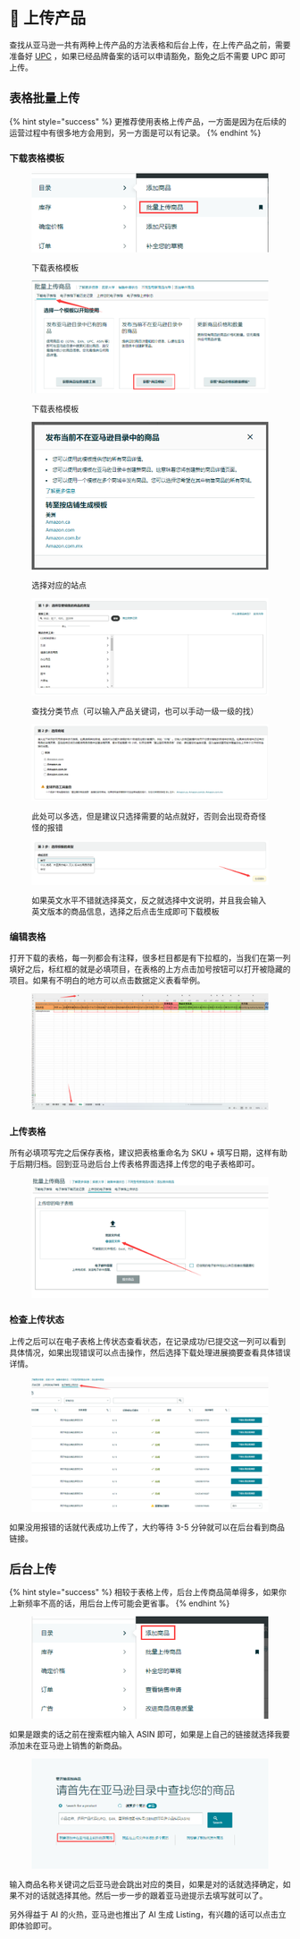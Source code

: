 # 🚀 上传产品

查找从亚马逊一共有两种上传产品的方法表格和后台上传，在上传产品之前，需要准备好 [UPC](https://www.baidu.com/s?wd=%E4%BA%9A%E9%A9%AC%E9%80%8AUPC\&rsv\_spt=1\&rsv\_iqid=0x98e67dc1006dfffa\&issp=1\&f=8\&rsv\_bp=1\&rsv\_idx=2\&ie=utf-8\&rqlang=cn\&tn=28114124\_1\_dg\&rsv\_enter=1\&rsv\_dl=tb\&rsv\_btype=t\&inputT=2453\&rsv\_t=73e90%2FKSkd7zrxyDMlyzZ2NLNJBuXnVlt8HSxAoDAQNBeV67TwMGRI7eldwwb88ZAIzzXQ\&rsv\_sug3=10\&rsv\_sug1=7\&rsv\_sug7=100\&oq=UP%2526lt%253B\&rsv\_pq=b437b2c2006bf0d0\&rsv\_sug2=0\&rsv\_sug4=3235) ，如果已经品牌备案的话可以申请豁免，豁免之后不需要 UPC 即可上传。

## 表格批量上传

{% hint style="success" %}
更推荐使用表格上传产品，一方面是因为在后续的运营过程中有很多地方会用到，另一方面是可以有记录。
{% endhint %}

### 下载表格模板

<figure><img src="../.gitbook/assets/image (15).png" alt=""><figcaption><p>下载表格模板</p></figcaption></figure>

<figure><img src="../.gitbook/assets/image (17).png" alt=""><figcaption><p>下载表格模板</p></figcaption></figure>

<figure><img src="../.gitbook/assets/image (18).png" alt=""><figcaption><p>选择对应的站点</p></figcaption></figure>

<figure><img src="../.gitbook/assets/image (19).png" alt=""><figcaption><p>查找分类节点（可以输入产品关键词，也可以手动一级一级的找）</p></figcaption></figure>

<figure><img src="../.gitbook/assets/image (20).png" alt=""><figcaption><p>此处可以多选，但是建议只选择需要的站点就好，否则会出现奇奇怪怪的报错</p></figcaption></figure>

<figure><img src="../.gitbook/assets/image (21).png" alt=""><figcaption><p>如果英文水平不错就选择英文，反之就选择中文说明，并且我会输入英文版本的商品信息，选择之后点击生成即可下载模板</p></figcaption></figure>

### 编辑表格

打开下载的表格，每一列都会有注释，很多栏目都是有下拉框的，当我们在第一列填好之后，标红框的就是必填项目，在表格的上方点击加号按钮可以打开被隐藏的项目。如果有不明白的地方可以点击数据定义表看举例。

<figure><img src="../.gitbook/assets/image (22).png" alt=""><figcaption></figcaption></figure>

### 上传表格

所有必填项写完之后保存表格，建议把表格重命名为 SKU + 填写日期，这样有助于后期归档。回到亚马逊后台上传表格界面选择上传您的电子表格即可。

<figure><img src="../.gitbook/assets/image (23).png" alt=""><figcaption></figcaption></figure>

### 检查上传状态

上传之后可以在电子表格上传状态查看状态，在记录成功/已提交这一列可以看到具体情况，如果出现错误可以点击操作，然后选择下载处理进展摘要查看具体错误详情。

<figure><img src="../.gitbook/assets/image (24).png" alt=""><figcaption></figcaption></figure>

如果没用报错的话就代表成功上传了，大约等待 3-5 分钟就可以在后台看到商品链接。

## 后台上传

{% hint style="success" %}
相较于表格上传，后台上传商品简单得多，如果你上新频率不高的话，用后台上传可能会更省事。
{% endhint %}

<figure><img src="../.gitbook/assets/image (25).png" alt=""><figcaption></figcaption></figure>

如果是跟卖的话之前在搜索框内输入 ASIN 即可，如果是上自己的链接就选择我要添加未在亚马逊上销售的新商品。

<figure><img src="../.gitbook/assets/image (27).png" alt=""><figcaption></figcaption></figure>

输入商品名称关键词之后亚马逊会跳出对应的类目，如果是对的话就选择确定，如果不对的话就选择其他。然后一步一步的跟着亚马逊提示去填写就可以了。

另外得益于 AI 的火热，亚马逊也推出了 AI 生成 Listing，有兴趣的话可以点击立即体验即可。
